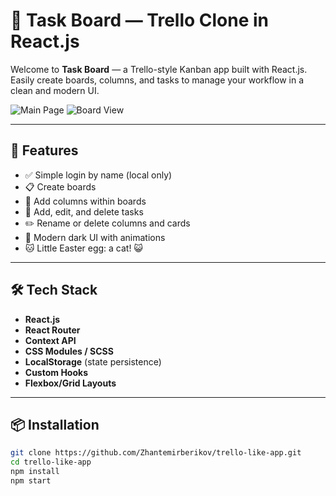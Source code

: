 # 🧠 Task Board — Trello Clone in React.js

Welcome to **Task Board** — a Trello-style Kanban app built with React.js. Easily create boards, columns, and tasks to manage your workflow in a clean and modern UI.

![Main Page](./screenshots/main.png)
![Board View](./screenshots/board.png)

---

## 🚀 Features

- ✅ Simple login by name (local only)
- 📋 Create boards
- 📁 Add columns within boards
- 📝 Add, edit, and delete tasks
- ✏️ Rename or delete columns and cards
- 🎨 Modern dark UI with animations
- 🐱 Little Easter egg: a cat! 😺

---

## 🛠️ Tech Stack

- **React.js**
- **React Router**
- **Context API**
- **CSS Modules / SCSS**
- **LocalStorage** (state persistence)
- **Custom Hooks**
- **Flexbox/Grid Layouts**

---

## 📦 Installation

```bash
git clone https://github.com/Zhantemirberikov/trello-like-app.git
cd trello-like-app
npm install
npm start
